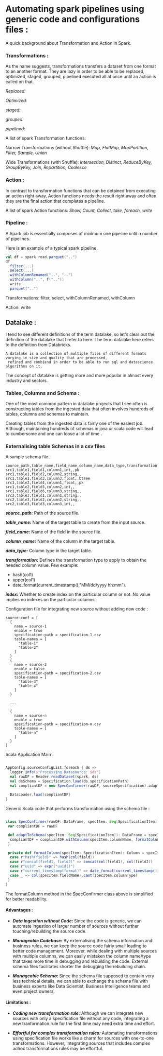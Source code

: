 # Automating spark pipelines using generic code and configurations files :

A quick background about Transformation and Action in Spark.

### Transformations : 
As the name suggests, transformations transfers a dataset from one format to an another format.
They are lazy in order to be able to be replaced, optimized, staged, grouped, pipelined executed all at once 
until an action is called on that.

*Replaced:*

*Optimized:*

*staged:*

*grouped:*

*pipelined:*

A list of spark Transformation functions:

Narrow Transformations (without Shuffle):
*Map, FlatMap, MapPartition, Filter, Sample, Union*

Wide Transformations (with Shuffle): 
*Intersection, Distinct, ReduceByKey, GroupByKey, Join, Repartition, Coalesce*


### Action :
In contrast to transformation functions that can be detained from executing an action right away, 
Action functions needs the result right away and often they are the final action that completes a pipeline.

A list of spark Action functions:
*Show, Count, Collect, take, foreach, write*

### Pipeline : 
A Spark job is essentially composes of minimum one pipeline until n number of pipelines.


Here is an example of a typical spark pipeline.
````scala
val df = spark.read.parquet("..")
df
 .filter(...)
 .select(...)
 .withColumnRenamed("..", "..")
 .withColumn("..", f(".."))
 .write
 .parquet("..")
````


Transformations: filter, select, withColumnRenamed, withColumn

Action: write


## Datalake : 
I tend to see different definitions of the term datalake, so let's clear out the definition of the datalake 
that I refer to here. The term datalake here refers to the definition from Databricks. 
```
A datalake is a collection of multiple files of different formats varying in size and quality that are processed,
 refined and combiend in order to be able to run sql and datascience algorithms on it. 
```
The concept of datalake is getting more and more popular in almost every industry and sectors.

### Tables, Columns and Schema :
One of the most common pattern in datalake projects that I see often is constructing tables from the ingested data that
often involves hundreds of tables, columns and schemas to maintain.

Creating tables from the ingested data is fairly one of the easiest job. Although, maintaining hundreds of schemas in
java or scala code will lead to cumbersome and one can loose a lot of time .

### Externalising table Schemas in a csv files

A sample schema file :
```shell
source_path,table_name,field_name,column_name,data_type,transformation,index
src1,table1,field1,column1,int,,pk
src1,table1,field2,column2,string,,
src1,table1,field3,column3,float,,btree
src1,table2,field4,column1,float,,pk
src1,table2,field5,column2,int,,
src1,table2,field6,column3,string,,
src2,table3,field1,column1,string,,
src2,table3,field2,column2,string,,
src2,table3,field3,column3,int,,
```

***source_path:*** Path of the source file.

***table_name:*** Name of the target table to create from the input source.

***field_name:*** Name of the field in the source file.

***column_name:*** Name of the column in the target table.

***data_type:*** Column type in the target table.

***transformation:*** Defines the transformation type to apply to obtain the needed column value.
Few example: 
- hash(col1)
- upper(col1)
- date_format(current_timestamp(),"MM/dd/yyyy hh:mm").

***index:*** Whether to create index on the particular column or not. No value implies no indexes on the particular columns.

Configuration file for integrating new source without adding new code :
````shell
source-conf = [
  {
    name = source-1
    enable = true
    specification-path = specification-1.csv
    table-names = [
      "table-1"
      "table-2"
    ]
  }
  {
    name = source-2
    enable = false
    specification-path = specification-2.csv
    table-names = [
      "table-3"
      "table-4"
    ]
  }
  
  ...
  
  {
    name = source-n
    enable = true
    specification-path = specification-n.csv
    table-names = [
      "table-n"
    ]
  }
]
````

Scala Application Main : 
````scala

AppConfig.sourceConfigList.foreach { ds =>
  logger.info(s"Processing Datasource: $ds")
  val rawDF = Reader.readDataset(spark, ds)
  val dsSchema = Specification.load(ds.specificationPath)
  val compliantDF = new SpecConfirmer(rawDF, sourceSpecification).adaptToSchema
  
  DataLoader.load(compliantDF)
}
````

Generic Scala code that performs transformation using the schema file :

```scala

class SpecConfirmer(rawDF: DataFrame, specItem: Seq[SpecificationItem]) {
 var compliantDF = rawDF

 def adaptToSchema(specItem: Seq[SpecificationItem]): DataFrame = specItem.foreach { specItem =>
  compliantDF = compliantDF.withColumn(specItem.columnName, formatColumn(specItem))
 }

 private def formatColumn(specItem: SpecificationItem): Column = specItem.transformation match {
  case r"hash(field)" => hash(col(field))
  case r"concat(field1, field2)" => concat(col(field1), col(field2))
  case r"uuid" => expr("uuid()")
  case r"current_timestamp(format)" => date_format(current_timestamp(), format)
  case _ => col(specItem.fieldName).cast(specItem.columnType)
 }
}

```
The formatColumn method in the SpecConfirmer class above is simplified for better readability.

#### Advantages : 

- ***Data Ingestion without Code:***
Since the code is generic, we can automate ingestion of larger number of sources without further touching/rebuilding the source code.

- ***Manageable Codebase:***
By externalising the schema information and business rules, we can keep the source code
fairly small leading to better code management. Moreover, while dealing with multiple sources with multiple columns, we can easily mistaken the column name/type that
takes more time in debugging and rebuilding the code. External schema files facilitates shorter the debugging the rebuilding chain.

- ***Manageable Schema:***
Since the schema file supposed to contain very less technical details, we can able to exchange the
schema file with business experts like Data Scientist, Business Intelligence teams and even project owners.

####  Limitations : 

- ***Coding new transformation rule:***
Although we can integrate new sources with only a specification file without any code, integrating a new tranformation rule
for the first time may need extra time and effort.

- ***Effortful for complex transformation rules:***
Automating transformations using specification file works like a charm for sources with one-to-one transformations. However, 
integrating sources that includes complex adhoc transformations rules may be effortful. 

